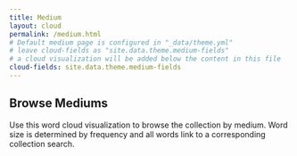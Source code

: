 ```yaml
---
title: Medium
layout: cloud
permalink: /medium.html
# Default medium page is configured in "_data/theme.yml"
# leave cloud-fields as "site.data.theme.medium-fields"
# a cloud visualization will be added below the content in this file
cloud-fields: site.data.theme.medium-fields
---
```


## Browse Mediums

Use this word cloud visualization to browse the collection by medium.
Word size is determined by frequency and all words link to a corresponding collection search.
